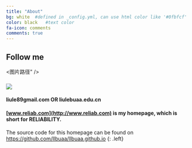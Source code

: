 ```yaml
---
title: "About"
bg: white  #defined in _config.yml, can use html color like '#0fbfcf'
color: black   #text color
fa-icon: comments
comments: true
---
```


## Follow me
<图片路径" />
### [<img src="llbuaa.github.io/img/RG.png" />](https://www.researchgate.net/profile/Le_Liu5) [<i class="fa fa-github"></i>](https://github.com/llbuaa) [<i class="fa fa-linkedin-square"></i>](https://cn.linkedin.com/in/liule) [<i class="fa fa-weibo"></i>](http://weibo.com/512127104)  [<i class="fa fa-facebook-square"></i>](https://www.facebook.com/liule89) 

#### <i class="fa fa-envelope"></i> **liule89<i class="fa fa-at"></i>gmail.com** OR **liule<i class="fa fa-at"></i>buaa.edu.cn**

#### <i class="fa fa-home"></i> [www.reliab.com](http://www.reliab.com) is my homepage, which is short for RELIABILITY. 

The source code for this homepage can be found on <https://github.com/llbuaa/llbuaa.github.io>
{: .left}
